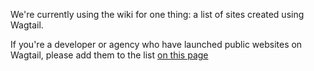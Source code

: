 We're currently using the wiki for one thing: a list of sites created using Wagtail.

If you're a developer or agency who have launched public websites on Wagtail, please add them to the list [on this page](Public-Wagtail-sites)